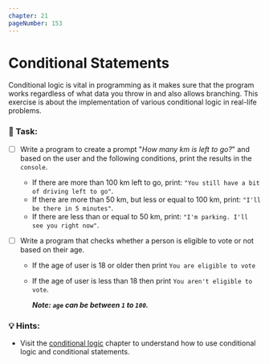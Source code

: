 ```yaml
---
chapter: 21
pageNumber: 153
---
```


# Conditional Statements

Conditional logic is vital in programming as it makes sure that the program works regardless of what data you throw in and also allows branching. This exercise is about the implementation of various conditional logic in real-life problems.

### 📝 Task:

- [ ] Write a program to create a prompt "_How many km is left to go?_" and based on the user and the following conditions, print the results in the `console`.
  - If there are more than 100 km left to go, print: `"You still have a bit of driving left to go"`.
  - If there are more than 50 km, but less or equal to 100 km, print: `"I'll be there in 5 minutes"`.
  - If there are less than or equal to 50 km, print: `"I'm parking. I'll see you right now"`.
- [ ] Write a program that checks whether a person is eligible to vote or not based on their age.

  - If the age of user is 18 or older then print `You are eligible to vote`
  - If the age of user is less than 18 then print `You aren't eligible to vote`.

    **_Note: `age` can be between `1` to `100`._**

### 💡 Hints:

- Visit the [conditional logic](../conditional/) chapter to understand how to use conditional logic and conditional statements.
